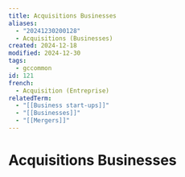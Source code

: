 ```yaml
---
title: Acquisitions Businesses
aliases:
  - "20241230200128"
  - Acquisitions (Businesses)
created: 2024-12-18
modified: 2024-12-30
tags:
  - gccommon
id: 121
french:
  - Acquisition (Entreprise)
relatedTerm:
  - "[[Business start-ups]]"
  - "[[Businesses]]"
  - "[[Mergers]]"
---
```

# Acquisitions Businesses
